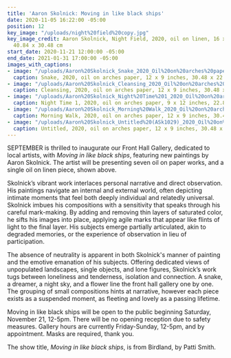 ```yaml
---
title: 'Aaron Skolnick: Moving in like black ships'
date: 2020-11-05 16:22:00 -05:00
position: 12
key_image: "/uploads/night%20field%20copy.jpg"
key_image_credit: Aaron Skolnick, Night Field, 2020, oil on linen, 16 x 12 inches,
  40.84 x 30.48 cm
start_date: 2020-11-21 12:00:00 -05:00
end_date: 2021-01-31 17:00:00 -05:00
images_with_captions:
- image: "/uploads/Aaron%20Skolnick_Snake_2020_Oil%20on%20arches%20paper_12%20x%209%20inches%20snake.jpg"
  caption: Snake, 2020, oil on arches paper, 12 x 9 inches, 30.48 x 22.86 cm
- image: "/uploads/Aaron%20Skolnick_Cleansing_2020_Oil%20on%20arches%20paper_12%20x%209%20inches%20copy.jpg"
  caption: Cleansing, 2020, oil on arches paper, 12 x 9 inches, 30.48 x 22.86 cm
- image: "/uploads/Aaron%20Skolnick_Night%20Time%201_2020_Oil%20on%20arches%20paper_9%20x%2012%20inches%20copy.jpg"
  caption: Night Time 1, 2020, oil on arches paper, 9 x 12 inches, 22.86 x 30.48 cm
- image: "/uploads/Aaron%20Skolnick_Morning%20Walk_2020_Oil%20on%20arches%20paper_12%20x%209%20inches%20copy.jpg"
  caption: Morning Walk, 2020, oil on arches paper, 12 x 9 inches, 30.48 x 22.86 cm
- image: "/uploads/Aaron%20Skolnick_Untitled%20(ASk1029)_2020_Oil%20on%20arches%20paper_12%20x%209%20inches%20copy.jpg"
  caption: Untitled, 2020, oil on arches paper, 12 x 9 inches, 30.48 x 22.86 cm
---
```


SEPTEMBER is thrilled to inaugurate our Front Hall Gallery, dedicated to local artists, with *Moving in like black ships*, featuring new paintings by Aaron Skolnick. The artist will be presenting seven oil on paper works, and a single oil on linen piece, shown above.

Skolnick’s vibrant work interlaces personal narrative and direct observation. His paintings navigate an internal and external world, often depicting intimate moments that feel both deeply individual and relatedly universal. Skolnick imbues his compositions with a sensitivity that speaks through his careful mark-making. By adding and removing thin layers of saturated color, he sifts his images into place, applying agile marks that appear like flints of light to the final layer. His subjects emerge partially articulated, akin to degraded memories, or the experience of observation in lieu of participation.

The absence of neutrality is apparent in both Skolnick's manner of painting and the emotive emanation of his subjects. Offering dedicated views of unpopulated landscapes, single objects, and lone figures, Skolnick’s work tugs between loneliness and tenderness, isolation and connection. A snake, a dreamer, a night sky, and a flower line the front hall gallery one by one. The grouping of small compositions hints at narrative, however each piece exists as a suspended moment, as fleeting and lovely as a passing lifetime.

Moving in like black ships will be open to the public beginning Saturday, November 21, 12-5pm. There will be no opening reception due to safety measures. Gallery hours are currently Friday-Sunday, 12-5pm, and by appointment. Masks are required, thank you.

The show title, *Moving in like black ships*, is from Birdland, by Patti Smith.